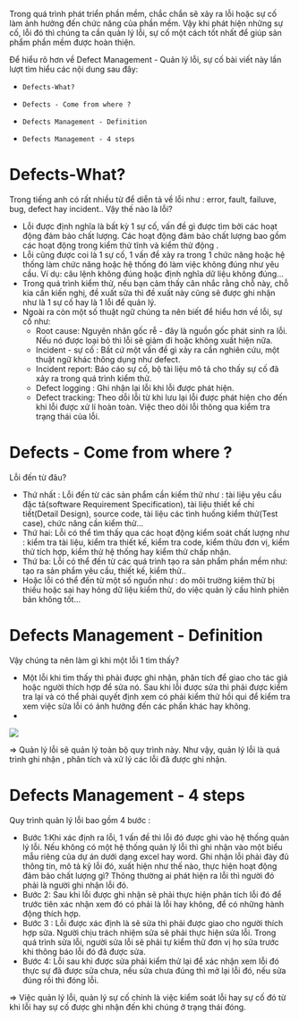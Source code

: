 Trong quá trình phát triển phần mềm, chắc chắn sẽ xảy ra lỗi hoặc sự cố làm ảnh hưởng đến chức năng của phần mềm. Vậy khi phát hiện những sự cố, lỗi đó thì chúng ta cần quản lý lỗi, sự cố  một cách tốt nhất  để giúp sản phẩm phần mềm được hoàn thiện.

Để hiểu rõ hơn về Defect Management - Quản lý lỗi, sự cố bài viết này lần lượt tìm hiểu các nội dung sau đây:
*     Defects-What?
*     Defects - Come from where ?
*     Defects Management - Definition
*     Defects Management - 4 steps
# Defects-What?
Trong tiếng anh có rất nhiều từ để diễn tả về lỗi như : error, fault, failuve, bug, defect hay incident..
Vậy thế nào là lỗi?
* Lỗi được định nghĩa là bất kỳ 1 sự cố, vấn đề gì được tìm bởi các hoạt động đảm bảo chất lượng. Các hoạt động đảm bảo chất lượng bao gồm các hoạt động trong kiểm thử tĩnh và kiểm thử động .
* Lỗi cũng được coi là 1 sự cố, 1 vấn đề xảy ra trong 1 chức năng hoặc hệ thống làm chức năng hoặc hệ thống đó làm việc không đúng như yêu cầu. Ví dụ: câu lệnh không đúng hoặc định nghĩa dữ liệu không đúng...
* Trong quá trình kiểm thử, nếu bạn cảm thấy cân nhắc rằng chỗ này, chỗ kia cần kiến nghị, đề xuất sửa thì đề xuất này cũng sẽ được ghi nhận như là 1 sự cố hay là 1 lỗi để quản lý.
* Ngoài ra còn một số thuật ngữ chúng ta nên biết để hiểu hơn về lỗi, sự cố như:
   - Root cause: Nguyên nhân gốc rễ - đây là nguồn gốc phát sinh ra lỗi. Nếu nó được loại bỏ thì lỗi sẽ giảm đi hoặc không xuất hiện nữa.
   - Incident - sự cố : Bất cứ một vấn đề gì xảy ra cần nghiên cứu, một thuật ngữ khác thông dụng như defect.
   - Incident report: Báo cáo sự cố, bộ tài liệu mô tả cho thấy sự cố đã xảy ra trong quá trình kiểm thử.
   - Defect logging : Ghi nhận lại lỗi khi lỗi được phát hiện.
   - Defect tracking: Theo dỗi lỗi từ khi lưu lại lỗi được phát hiện cho đến khi lỗi được xử lí hoàn toàn. Việc theo dõi lỗi thông qua kiểm tra trạng thái của lỗi.

# Defects - Come from where ? 
Lỗi đến từ đâu?
* Thứ nhất : Lỗi đến từ các sản phẩm cần kiểm thử như : tài liệu yêu cầu đặc tả(software Requirement Specification), tài liệu thiết kế chi tiết(Detail Design), source code, tài liệu các tình huống kiểm thử(Test case), chức năng cần kiểm thử...
* Thứ hai: Lỗi có thể tìm thấy qua các hoạt động kiểm soát chất lượng như : kiểm tra tài liệu, kiểm tra thiết kế, kiểm tra code, kiểm thửu đơn vị, kiểm thử tích hợp, kiểm thử hệ thống hay kiểm thử chấp nhận.
* Thứ ba: Lỗi có thể đến từ các quá trình tạo ra sản phẩm phần mềm như: tạo ra sản phẩm yêu cầu, thiết kế, kiểm thử..
* Hoặc lỗi có thể đến từ một số nguồn như : do môi trường kiêm thử bị thiếu hoặc sai hay hỏng dữ liệu kiểm thử, do việc quản lý cấu hình phiên bản không tốt...
# Defects Management - Definition
Vậy chúng ta nên làm gì khi một lỗi 1 tìm thấy?
* Một lỗi khi tìm thấy thì phải được ghi nhận, phân tích để giao cho tác giả hoặc người thích hợp để sửa nó. Sau khi lỗi được sửa thì phải được kiểm tra lại và có thể phải quyết định xem có phải kiểm thử hồi qui để kiểm tra xem việc sửa lỗi có ảnh hưởng đến các phần khác hay không.
* 
![](https://images.viblo.asia/a8d7e9e7-f633-40fc-bbca-6094a098ef99.PNG)

=> Quản lý lỗi sẽ quản lý toàn bộ quy trình này. Như vậy, quản lý lỗi là quá trình ghi nhận , phân tích và xử lý các lỗi đã được ghi nhận.
#  Defects Management - 4 steps
Quy trình quản lý lỗi bao gồm 4 bước :
* Bước 1:Khi xác định ra lỗi, 1 vấn đề thì lỗi đó được ghi vào hệ thống quản lý lỗi. Nếu không có một hệ thống quản lý lỗi thì ghi nhận vào một biểu mẫu riêng của dự án dưới dạng excel hay word. Ghi nhận lỗi phải đày đủ thông tin, mô tả kỹ lỗi đó, xuất hiện như thế nào, thực hiện hoạt động đảm bảo chất lượng gì? Thông thường ai phát hiện ra lỗi thì người đó phải là người ghi nhận lỗi đó.
* Bước 2: Sau khi lỗi được ghi nhận sẽ phải thực hiện phân tích lỗi đó để trước tiên xác nhận xem đó có phải là lỗi hay không, để có những hành động thích hợp.
* Bước 3 : Lỗi được xác định là sẽ sửa thì phải được giao cho người thích hợp sửa. Người chịu trách nhiệm sửa sẽ phải thực hiện sửa lỗi. Trong quá trình sửa lỗi, người sửa lỗi sẽ phải tự kiểm thử đơn vị họ sửa trước khi thông báo lỗi đó đã được sửa.
* Bước 4: Lỗi sau khi được sửa phải kiểm thử lại để xác nhận xem lỗi đó thực sự đã được sửa chưa, nếu sửa chưa đúng thì mở lại lỗi đó, nếu sửa đúng rồi thì đóng lỗi.

=>  Việc quản lý lỗi, quản lý sự cố chính là việc kiểm soát lỗi hay sự cố đó từ khi lỗi hay sự cố được ghi nhận đến khi chúng ở trạng thái đóng.
